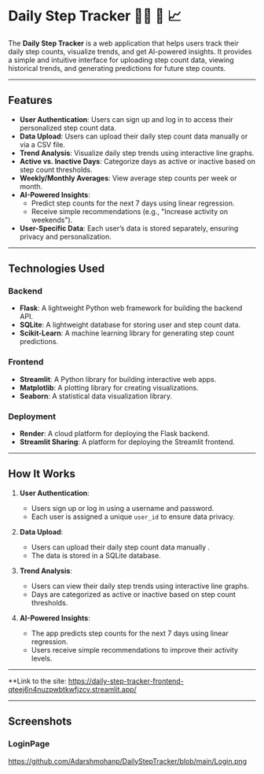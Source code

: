 # Daily Step Tracker :walking_man: 👣 📈


The **Daily Step Tracker** is a web application that helps users track their daily step counts, visualize trends, and get AI-powered insights. It provides a simple and intuitive interface for uploading step count data, viewing historical trends, and generating predictions for future step counts.

---

## Features

- **User Authentication**: Users can sign up and log in to access their personalized step count data.
- **Data Upload**: Users can upload their daily step count data manually or via a CSV file.
- **Trend Analysis**: Visualize daily step trends using interactive line graphs.
- **Active vs. Inactive Days**: Categorize days as active or inactive based on step count thresholds.
- **Weekly/Monthly Averages**: View average step counts per week or month.
- **AI-Powered Insights**:
  - Predict step counts for the next 7 days using linear regression.
  - Receive simple recommendations (e.g., "Increase activity on weekends").
- **User-Specific Data**: Each user’s data is stored separately, ensuring privacy and personalization.

---

## Technologies Used

### Backend
- **Flask**: A lightweight Python web framework for building the backend API.
- **SQLite**: A lightweight database for storing user and step count data.
- **Scikit-Learn**: A machine learning library for generating step count predictions.

### Frontend
- **Streamlit**: A Python library for building interactive web apps.
- **Matplotlib**: A plotting library for creating visualizations.
- **Seaborn**: A statistical data visualization library.

### Deployment
- **Render**: A cloud platform for deploying the Flask backend.
- **Streamlit Sharing**: A platform for deploying the Streamlit frontend.

---

## How It Works

1. **User Authentication**:
   - Users sign up or log in using a username and password.
   - Each user is assigned a unique `user_id` to ensure data privacy.

2. **Data Upload**:
   - Users can upload their daily step count data manually .
   - The data is stored in a SQLite database.

3. **Trend Analysis**:
   - Users can view their daily step trends using interactive line graphs.
   - Days are categorized as active or inactive based on step count thresholds.

4. **AI-Powered Insights**:
   - The app predicts step counts for the next 7 days using linear regression.
   - Users receive simple recommendations to improve their activity levels.

---

**Link to the site: https://daily-step-tracker-frontend-qteej6n4nuzpwbtkwfjzcv.streamlit.app/

---
## Screenshots

### LoginPage 
https://github.com/Adarshmohanp/DailyStepTracker/blob/main/Login.png


